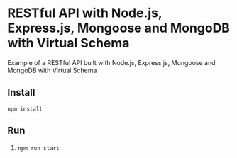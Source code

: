 # RESTful API with Node.js, Express.js, Mongoose and MongoDB with Virtual Schema

Example of a RESTful API built with Node.js, Express.js, Mongoose and MongoDB with Virtual Schema


## Install

`npm install`

## Run
1. `npm run start`

